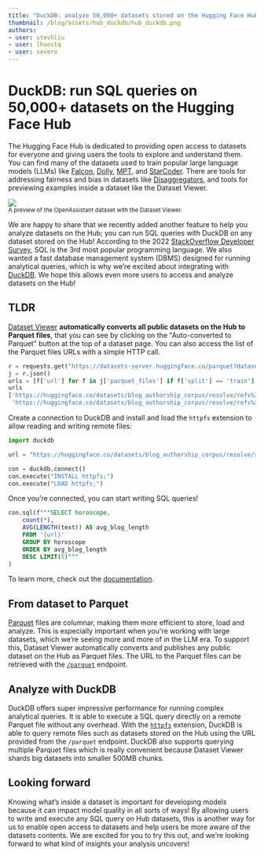 ```yaml
---
title: "DuckDB: analyze 50,000+ datasets stored on the Hugging Face Hub" 
thumbnail: /blog/assets/hub_duckdb/hub_duckdb.png
authors:
- user: stevhliu
- user: lhoestq
- user: severo
---
```


# DuckDB: run SQL queries on 50,000+ datasets on the Hugging Face Hub


The Hugging Face Hub is dedicated to providing open access to datasets for everyone and giving users the tools to explore and understand them. You can find many of the datasets used to train popular large language models (LLMs) like [Falcon](https://huggingface.co/datasets/tiiuae/falcon-refinedweb), [Dolly](https://huggingface.co/datasets/databricks/databricks-dolly-15k), [MPT](https://huggingface.co/datasets/mosaicml/dolly_hhrlhf), and [StarCoder](https://huggingface.co/datasets/bigcode/the-stack). There are tools for addressing fairness and bias in datasets like [Disaggregators](https://huggingface.co/spaces/society-ethics/disaggregators), and tools for previewing examples inside a dataset like the Dataset Viewer.

<div class="flex justify-center">
  <img src="https://huggingface.co/datasets/huggingface/documentation-images/resolve/main/datasets-server/oasst1_light.png"/>
</div>
<small>A preview of the OpenAssistant dataset with the Dataset Viewer.</small>

We are happy to share that we recently added another feature to help you analyze datasets on the Hub; you can run SQL queries with DuckDB on any dataset stored on the Hub! According to the 2022 [StackOverflow Developer Survey](https://survey.stackoverflow.co/2022/#section-most-popular-technologies-programming-scripting-and-markup-languages), SQL is the 3rd most popular programming language. We also wanted a fast database management system (DBMS) designed for running analytical queries, which is why we’re excited about integrating with [DuckDB](https://duckdb.org/). We hope this allows even more users to access and analyze datasets on the Hub!

## TLDR

[Dataset Viewer](https://huggingface.co/docs/datasets-server/index) **automatically converts all public datasets on the Hub to Parquet files**, that you can see by clicking on the "Auto-converted to Parquet" button at the top of a dataset page. You can also access the list of the Parquet files URLs with a simple HTTP call.

```py
r = requests.get("https://datasets-server.huggingface.co/parquet?dataset=blog_authorship_corpus")
j = r.json()
urls = [f['url'] for f in j['parquet_files'] if f['split'] == 'train']
urls
['https://huggingface.co/datasets/blog_authorship_corpus/resolve/refs%2Fconvert%2Fparquet/blog_authorship_corpus/blog_authorship_corpus-train-00000-of-00002.parquet',
 'https://huggingface.co/datasets/blog_authorship_corpus/resolve/refs%2Fconvert%2Fparquet/blog_authorship_corpus/blog_authorship_corpus-train-00001-of-00002.parquet']
```

Create a connection to DuckDB and install and load the `httpfs` extension to allow reading and writing remote files:

```py
import duckdb

url = "https://huggingface.co/datasets/blog_authorship_corpus/resolve/refs%2Fconvert%2Fparquet/blog_authorship_corpus/blog_authorship_corpus-train-00000-of-00002.parquet"

con = duckdb.connect()
con.execute("INSTALL httpfs;")
con.execute("LOAD httpfs;")
```

Once you’re connected, you can start writing SQL queries!

```sql
con.sql(f"""SELECT horoscope, 
	count(*), 
	AVG(LENGTH(text)) AS avg_blog_length 
	FROM '{url}' 
	GROUP BY horoscope 
	ORDER BY avg_blog_length 
	DESC LIMIT(5)"""
)
```

To learn more, check out the [documentation](https://huggingface.co/docs/datasets-server/parquet_process).

## From dataset to Parquet

[Parquet](https://parquet.apache.org/docs/) files are columnar, making them more efficient to store, load and analyze. This is especially important when you're working with large datasets, which we’re seeing more and more of in the LLM era. To support this, Dataset Viewer automatically converts and publishes any public dataset on the Hub as Parquet files. The URL to the Parquet files can be retrieved with the [`/parquet`](https://huggingface.co/docs/datasets-server/quick_start#access-parquet-files) endpoint.

## Analyze with DuckDB

DuckDB offers super impressive performance for running complex analytical queries. It is able to execute a SQL query directly on a remote Parquet file without any overhead. With the [`httpfs`](https://duckdb.org/docs/extensions/httpfs) extension, DuckDB is able to query remote files such as datasets stored on the Hub using the URL provided from the `/parquet` endpoint. DuckDB also supports querying multiple Parquet files which is really convenient because Dataset Viewer shards big datasets into smaller 500MB chunks.

## Looking forward

Knowing what’s inside a dataset is important for developing models because it can impact model quality in all sorts of ways! By allowing users to write and execute any SQL query on Hub datasets, this is another way for us to enable open access to datasets and help users be more aware of the datasets contents. We are excited for you to try this out, and we’re looking forward to what kind of insights your analysis uncovers!
